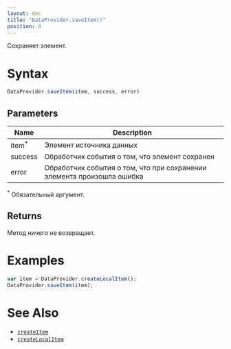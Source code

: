 ```yaml
---
layout: doc
title: "DataProvider.saveItem()"
position: 4
---
```


Сохраняет элемент.

# Syntax

```js
DataProvider.saveItem(item, success, error)
```

## Parameters

|Name|Description|
|----|-----------|
|item<sup>*</sup>|Элемент источника данных|
|success|Обработчик события о том, что элемент сохранен|
|error|Обработчик события о том, что при сохранении элемента произошла ошибка|

<sup>*</sup> Обязательный аргумент.

## Returns

Метод ничего не возвращает.

# Examples

```js
var item = DataProvider.createLocalItem();
DataProvider.saveItem(item);
```

# See Also

* [`createItem`](../DataProvider.createItem/)
* [`createLocalItem`](../DataProvider.createLocalItem/)
